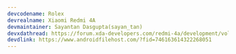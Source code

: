 ```yaml
---
devcodename: Rolex
devrealname: Xiaomi Redmi 4A
devmaintainer: Sayantan Dasgupta(sayan_tan)
devxdathread: https://forum.xda-developers.com/redmi-4a/development/volte-bootleggers-rom-oreo-unshishufied-t3792660
devdlink: https://www.androidfilehost.com/?fid=746163614322268051
---
```

